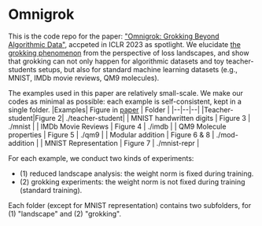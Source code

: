 ﻿# Omnigrok
This is the code repo for the paper: ["Omnigrok: Grokking Beyond Algorithmic Data"](https://openreview.net/forum?id=zDiHoIWa0q1), accpeted in ICLR 2023 as spotlight.  We elucidate [the grokking phenomenon](https://arxiv.org/abs/2201.02177) from the perspective of loss landscapes, and show that grokking can not only happen for algorithmic datasets and toy teacher-students setups, but also for standard machine learning datasets (e.g., MNIST, IMDb movie reviews, QM9 molecules).

The examples used in this paper are relatively small-scale. We make our codes as minimal as possible: each example is self-consistent, kept in a single folder. 
|Examples| Figure in [paper](https://openreview.net/forum?id=zDiHoIWa0q1) | Folder |
|--|--|--|
|Teacher-student|Figure 2| ./teacher-student|
| MNIST handwritten digits | Figure 3 | ./mnist |
| IMDb Movie Reviews | Figure 4 | ./imdb |
| QM9 Molecule properties  | Figure 5 | ./qm9 |
| Modular addition | Figure 6 & 8 | ./mod-addition |
| MNIST Representation | Figure 7 | ./mnist-repr |

For each example, we conduct two kinds of experiments: 
* (1) reduced landscape analysis: the weight norm is fixed during training. 
* (2) grokking experiments: the weight norm is not fixed during training (standard training).

Each folder (except for MNIST representation) contains two subfolders, for (1) "landscape" and (2) "grokking".


